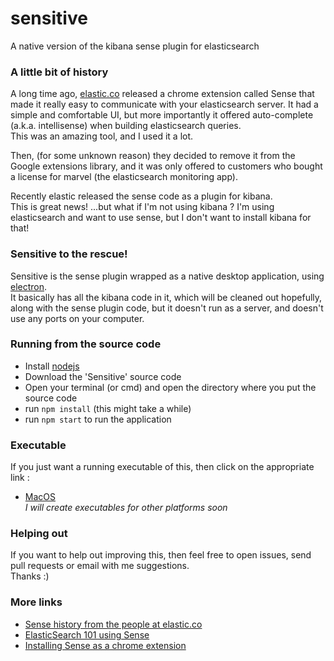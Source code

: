 # sensitive
A native version of the kibana sense plugin for elasticsearch



### A little bit of history  
A long time ago, [elastic.co](http://elastic.co) released a chrome extension called Sense that made it really easy to communicate with your elasticsearch server. It had a simple and comfortable UI, but more importantly it offered auto-complete (a.k.a. intellisense) when building elasticsearch queries.  
This was an amazing tool, and I used it a lot.  

Then, (for some unknown reason) they decided to remove it from the Google extensions library, and it was only offered to customers who bought a license for marvel (the elasticsearch monitoring app).  

Recently elastic released the sense code as a plugin for kibana.  
This is great news! ...but what if I'm not using kibana ? I'm using elasticsearch and want to use sense, but I don't want to install kibana for that!  

### Sensitive to the rescue!  
Sensitive is the sense plugin wrapped as a native desktop application, using [electron](http://electron.atom.io/).  
It basically has all the kibana code in it, which will be cleaned out hopefully, along with the sense plugin code, but it doesn't run as a server, and doesn't use any ports on your computer.  


### Running from the source code  
* Install [nodejs](https://nodejs.org/en/)
* Download the 'Sensitive' source code
* Open your terminal (or cmd) and open the directory where you put the source code
* run `npm install` (this might take a while)
* run `npm start` to run the application
  
### Executable  
If you just want a running executable of this, then click on the appropriate link :
* [MacOS](https://github.com/gillyb/sensitive/releases/tag/Mac_0.1)  
*I will create executables for other platforms soon*  

### Helping out  
If you want to help out improving this, then feel free to open issues, send pull requests or email with me suggestions.  
Thanks :)

### More links  
* [Sense history from the people at elastic.co](https://www.elastic.co/blog/sense-2-0-0-beta1)  
* [ElasticSearch 101 using Sense](http://joelabrahamsson.com/elasticsearch-101/)  
* [Installing Sense as a chrome extension](http://www.joshslauson.com/2014/06/14/how-to-install-sense-chrome-extension-from-source/)
